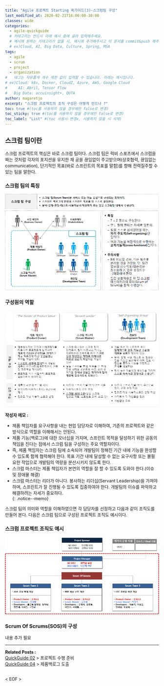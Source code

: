 ```yaml
---
title: "Agile 프로젝트 Starting 퀵가이드(3)-스크럼팀 구성"
last_modified_at: 2020-02-21T16:00:00-30:00
classes: wide
categories:
  - agile-quickguide
  # 카테고리는 반드시 아래 예시 중에 골라 입력해주세요.
  # 예시에 원하는 카테고리가 없을 시, 예시에 추가해주시고 이 문서를 commit&push 해주세요.
  # ex)Cloud, AI, Big Data, Culture, Spring, MSA
tags:
  - agile
  - scrum
  - project
  - organization
#	태그는 자유롭게 개수 제한 없이 입력할 수 있습니다. 아래는 예시입니다.
# ex)Cloud: k8s, Docker, CloudZ, Azure, AWS, Google Cloud
#	  AI: Abril, Tensor Flow
#   Big Data: accuinsight+, QUTA
author: magaretjo 
excerpt: "스크럼 프로젝트의 조직 구성은 어떻게 만드나 ?"
toc: true #(toc를 사용하지 않을 경우에만 false로 변경)
toc_sticky: true #(toc를 사용하지 않을 경우에만 false로 변경)
toc_label: "List" #(toc 사용시-변경x, 사용하지 않을 시 삭제)
---
```


## 스크럼 팀이란
스크럼 프로젝트의 핵심은 바로 스크럼 팀이다. 
스크럼 팀은 럭비 스포츠에서 스크럼을 짜는 것처럼 각자의 포지션을 유지한 채 공을 끊임없이 주고받으며(상호협력, 끊임없는 communication), 단기적인 목표(바로 스프린트의 목표를 말함)를 향해 전력질주할 수 있는 팀을 말한다.

### 스크럼 팀의 특징
![](/assets/images/agile/agile-scrum-team-def.png)


### 구성원의 역할
![](/assets/images/agile/agile-scrum-roles-def.png)


**작성자 메모 :** 
  -	제품 책임자를 요구사항을 내는 현업 담당자로 이해하여, 기존의 프로젝트와 같은 방식으로 역할을 이해해서는 안된다.
  -	제품 기능(백로그)에 대한 오너십을 가지며, 스프린트 목적을 달성하기 위한 공동의 책임을 진다는 점에서 스크럼 팀을 구성하는 주요 역할자이다.
  -	즉, 제품 책임자는 스크럼 팀에 소속되어 개발팀이 정해진 기간 내에 기능을 완성할 수 있도록 함께 협력해야 한다. 목표 기간 내에 달성할 수 없는 요구사항 또는 불필요한 작업으로 개발팀의 역량을 분산시키지 않도록 한다.
  -	스크럼 마스터는 제품 책임자가 본연의 역할을 잘 할 수 있도록 도와야 한다.(이슈 및 장애물 해결) 
  -	스크럼 마스터는 리더가 아니다. 봉사하는 리더십(Servant Leadership)을 가져야 하며, 스프린트가 잘 진행될 수 있도록 집중하여야 한다. 개발팀의 이슈를 파악하고 해결하려는 자세가 중요하다.   
{: .notice--memo} 
<!--팁 박스 분홍색-->


스크럼 팀의 의미와 역할을 이해하였으면 각 담당자를 선정하고 다음과 같이 조직도를 만들어 본다.
다음은 스크럼 팀으로 구성된 프로젝트 조직도 예시이다.

### 스크럼 프로젝트 조직도 예시
![](/assets/images/agile/agile-scrum-org-example.png)


### Scrum Of Scrums(SOS)의 구성
내용 추가 필요

***

<div class="mg_subject_1"><b>Related Posts : </b></div> 
<div class="mg_content_1">
<a href="/agile-quickguide/Agile-QuickGuide02-프로젝트수행준비/">QuickGuide 02</a> > 프로젝트 수행 준비 <br>
<a href="/agile-quickguide/Agile-QuickGuide04-제품백로그도출/">QuickGuide 04</a> > 제품백로그 도출 
</div>
<br>



< EOF >